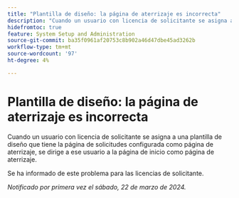 ```yaml
---
title: "Plantilla de diseño: la página de aterrizaje es incorrecta"
description: "Cuando un usuario con licencia de solicitante se asigna a una plantilla de diseño que tiene la página de solicitudes configurada como página de aterrizaje, se dirige a ese usuario a la página de inicio como su página de aterrizaje."
hidefromtoc: true
feature: System Setup and Administration
source-git-commit: ba35f0961af20753c8b902a46d47dbe45ad3262b
workflow-type: tm+mt
source-wordcount: '97'
ht-degree: 4%

---
```



# Plantilla de diseño: la página de aterrizaje es incorrecta

Cuando un usuario con licencia de solicitante se asigna a una plantilla de diseño que tiene la página de solicitudes configurada como página de aterrizaje, se dirige a ese usuario a la página de inicio como página de aterrizaje.

Se ha informado de este problema para las licencias de solicitante.

_Notificado por primera vez el sábado, 22 de marzo de 2024._

